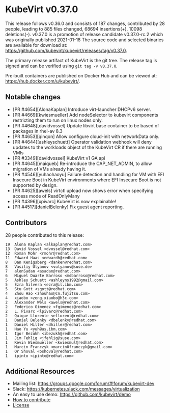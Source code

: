 KubeVirt v0.37.0
================

This release follows v0.36.0 and consists of 187 changes, contributed by 28 people, leading to 885 files changed, 68694 insertions(+), 10098 deletions(-).
v0.37.0 is a promotion of release candidate v0.37.0-rc.2 which was originally published 2021-01-18
The source code and selected binaries are available for download at: https://github.com/kubevirt/kubevirt/releases/tag/v0.37.0.

The primary release artifact of KubeVirt is the git tree. The release tag is
signed and can be verified using `git tag -v v0.37.0`.

Pre-built containers are published on Docker Hub and can be viewed at: <https://hub.docker.com/u/kubevirt/>.

Notable changes
---------------

- [PR #4654][AlonaKaplan] Introduce virt-launcher DHCPv6 server.
- [PR #4669][kwiesmueller] Add nodeSelector to kubevirt components restricting them to run on linux nodes only.
- [PR #4648][davidvossel] Update libvirt base container to be based of packages in rhel-av 8.3
- [PR #4653][qinqon] Allow configure cloud-init with networkData only.
- [PR #4644][ashleyschuett] Operator validation webhook will deny updates to the workloads object of the KubeVirt CR if there are running VMIs
- [PR #3349][davidvossel] KubeVirt v1 GA api
- [PR #4645][maiqueb] Re-introduce the CAP_NET_ADMIN, to allow migration of VMs already having it.
- [PR #4546][yuhaohaoyu] Failure detection and handling for VM with EFI Insecure Boot in KubeVirt environments where EFI Insecure Boot is not supported by design.
- [PR #4625][awels] virtctl upload now shows error when specifying access mode of ReadOnlyMany
- [PR #4396][xpivarc] KubeVirt is now explainable!
- [PR #4517][danielBelenky] Fix guest agent reporting.

Contributors
------------
28 people contributed to this release:

```
19	Alona Kaplan <alkaplan@redhat.com>
13	David Vossel <dvossel@redhat.com>
12	Roman Mohr <rmohr@redhat.com>
11	Edward Haas <edwardh@redhat.com>
8	Dan Kenigsberg <danken@redhat.com>
8	Vasiliy Ulyanov <vulyanov@suse.de>
7	alonSadan <asadan@redhat.com>
6	Miguel Duarte Barroso <mdbarroso@redhat.com>
5	Ashley Schuett <ashleyns1992@gmail.com>
5	Ezra Silvera <ezra@il.ibm.com>
5	Stu Gott <sgott@redhat.com>
4	Zhou Hao <zhouhao@cn.fujitsu.com>
4	xiaobo <zeng.xiaobo@h3c.com>
2	Alexander Wels <awels@redhat.com>
2	Federico Gimenez <fgimenez@redhat.com>
2	L. Pivarc <lpivarc@redhat.com>
2	Quique Llorente <ellorent@redhat.com>
1	Daniel Belenky <dbelenky@redhat.com>
1	Daniel Hiller <dhiller@redhat.com>
1	Hao Yu <yuh@us.ibm.com>
1	Igor Bezukh <ibezukh@redhat.com>
1	Jim Fehlig <jfehlig@suse.com>
1	Kevin Wiesmueller <kwiesmul@redhat.com>
1	Marcin Franczyk <marcin0franczyk@gmail.com>
1	Or Shoval <oshoval@redhat.com>
1	ipinto <ipinto@redhat.com>
```

Additional Resources
--------------------

- Mailing list: <https://groups.google.com/forum/#!forum/kubevirt-dev>
- Slack: <https://kubernetes.slack.com/messages/virtualization>
- An easy to use demo: <https://github.com/kubevirt/demo>
- [How to contribute][contributing]
- [License][license]

[contributing]: https://github.com/kubevirt/kubevirt/blob/master/CONTRIBUTING.md
[license]: https://github.com/kubevirt/kubevirt/blob/master/LICENSE
